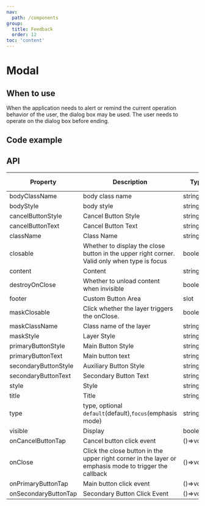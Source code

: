 ```yaml
---
nav:
  path: /components
group:
  title: Feedback
  order: 12
toc: 'content'
---
```


# Modal

<!-- <code src="../../docs/components/compatibility.tsx" inline="true"></code> -->

## When to use
When the application needs to alert or remind the current operation behavior of the user, the dialog box may be used. The user needs to operate on the dialog box before ending.

## Code example
<code src='../../demo/pages/Modal/index'></code>

## API
| Property              | Description                          | Type         | Default Value  |
| ----------------- | ----------------------------- | ------------ | ------- |
| bodyClassName     | body class name                     | string       | -       |
| bodyStyle         | body style                     | string       | -       |
| cancelButtonStyle | Cancel Button Style                  | string       | -       |
| cancelButtonText  | Cancel Button Text                  | string       | -       |
| className         | Class Name                          | string       | -       |
| closable          | Whether to display the close button in the upper right corner. Valid only when type is focus | boolean      | -       |
| content           | Content                          | string\|slot | -       |
| destroyOnClose    | Whether to unload content when invisible          | boolean      | false   |
| footer            | Custom Button Area                  | slot         | -       |
| maskClosable      | Click whether the layer triggers the onClose.     | boolean      | true    |
| maskClassName     | Class name of the layer                    | string       | -       |
| maskStyle         | Layer Style                    | string       | -       |
| primaryButtonStyle| Main Button Style                    | string       | -       |
| primaryButtonText | Main button text                    | string       | -       |
| secondaryButtonStyle| Auxiliary Button Style                | string       | -       |
| secondaryButtonText| Secondary Button Text                | string       | -       |
| style             | Style                          | string       | -       |
| title             | Title                          | string\|slot | -       |
| type              | type, optional `default`(default),`focus`(emphasis mode) | string | `default` |
| visible           | Display                      | boolean      | false   |
| onCancelButtonTap | Cancel button click event              | ()=>void     | -       |
| onClose           | Click the close button in the upper right corner in the layer or emphasis mode to trigger the callback | ()=>void | - |
| onPrimaryButtonTap| Main button click event                | ()=>void     | -       |
| onSecondaryButtonTap| Secondary Button Click Event            | ()=>void     | -       |
